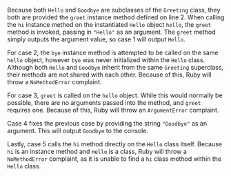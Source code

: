 Because both `Hello` and `Goodbye` are subclasses of the `Greeting` class, they both are provided the `greet` instance method defined on line 2. When calling the `hi` instance method on the instantiated `Hello` object `hello`, the `greet` method is invoked, passing in `"Hello"` as an argument. The `greet` method simply outputs the argument value, so case 1 will output `Hello`.

For case 2, the `bye` instance method is attempted to be called on the same `hello` object, however `bye` was never initialized within the `Hello` class. Although both `Hello` and `Goodbye` inherit from the same `Greeting` superclass, their methods are not shared with each other. Because of this, Ruby will throw a `NoMethodError` complaint.

For case 3, `greet` is called on the `hello` object. While this would normally be possible, there are no arguments passed into the method, and `greet` requires one. Because of this, Ruby will throw an `ArgumentError` complaint.

Case 4 fixes the previous case by providing the string `"Goodbye"` as an argument. This will output `Goodbye` to the console.

Lastly, case 5 calls the `hi` method directly on the `Hello` class itself. Because `hi` is an instance method and `Hello` is a class, Ruby will throw a `NoMethodError` complaint, as it is unable to find a `hi` class method within the `Hello` class.